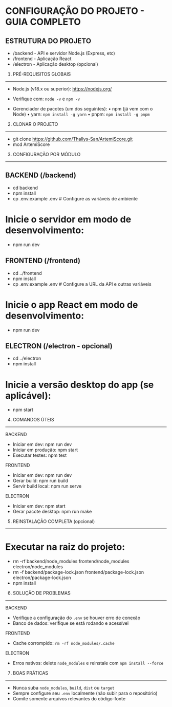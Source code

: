 CONFIGURAÇÃO DO PROJETO - GUIA COMPLETO
=======================================

ESTRUTURA DO PROJETO
---------------------
- /backend     - API e servidor Node.js (Express, etc)
- /frontend    - Aplicação React
- /electron    - Aplicação desktop (opcional)

1. PRÉ-REQUISITOS GLOBAIS
-------------------------
- Node.js (v18.x ou superior): https://nodejs.org/
- Verifique com: `node -v` e `npm -v`

- Gerenciador de pacotes (um dos seguintes):
  • npm (já vem com o Node)
  • yarn: `npm install -g yarn`
  • pnpm: `npm install -g pnpm`

2. CLONAR O PROJETO
-------------------
- git clone https://github.com/Thallys-San/ArtemiScore.git
- mcd ArtemiScore

3. CONFIGURAÇÃO POR MÓDULO
--------------------------

BACKEND (/backend)
------------------
- cd backend
- npm install
- cp .env.example .env  # Configure as variáveis de ambiente
# Inicie o servidor em modo de desenvolvimento:
- npm run dev

FRONTEND (/frontend)
--------------------
- cd ../frontend
- npm install
- cp .env.example .env  # Configure a URL da API e outras variáveis
# Inicie o app React em modo de desenvolvimento:
- npm run dev

ELECTRON (/electron - opcional)
-------------------------------
- cd ../electron
- npm install
# Inicie a versão desktop do app (se aplicável):
- npm start

4. COMANDOS ÚTEIS
------------------

BACKEND
- Iniciar em dev:        npm run dev
- Iniciar em produção:   npm start
- Executar testes:       npm test

FRONTEND
- Iniciar em dev:        npm run dev
- Gerar build:           npm run build
- Servir build local:    npm run serve

ELECTRON
- Iniciar em dev:        npm start
- Gerar pacote desktop:  npm run make

5. REINSTALAÇÃO COMPLETA (opcional)
-----------------------------------
# Executar na raiz do projeto:
- rm -rf backend/node_modules frontend/node_modules electron/node_modules
- rm -f backend/package-lock.json frontend/package-lock.json electron/package-lock.json
- npm install

6. SOLUÇÃO DE PROBLEMAS
------------------------

BACKEND
- Verifique a configuração do `.env` se houver erro de conexão
- Banco de dados: verifique se está rodando e acessível

FRONTEND
- Cache corrompido: `rm -rf node_modules/.cache`

ELECTRON
- Erros nativos: delete `node_modules` e reinstale com `npm install --force`

7. BOAS PRÁTICAS
-----------------
- Nunca suba `node_modules`, `build`, `dist` ou `target`
- Sempre configure seu `.env` localmente (não subir para o repositório)
- Comite somente arquivos relevantes do código-fonte
